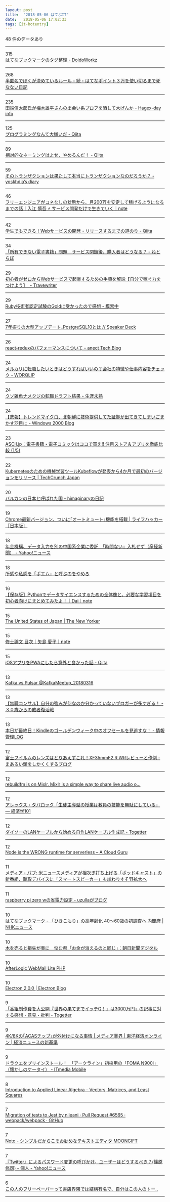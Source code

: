 ```yaml
---
layout: post
title:  "2018-05-06 はてぶIT"
date:   2018-05-06 17:02:33
tags: [it-hotentry]
---
```

48 件のデータあり

<hr><div class="row">
<div class="col-1"><span class="badge badge-pill badge-success h2">315</span></div>
<div class="col-11"><a href='http://moondoldo.com/DoldoWorkz/?%E3%81%AF%E3%81%A6%E3%81%AA%E3%83%96%E3%83%83%E3%82%AF%E3%83%9E%E3%83%BC%E3%82%AF%E3%81%AE%E3%82%BF%E3%82%B0%E6%95%B4%E7%90%86' target='_blank'>はてなブックマークのタグ整理 - DoldoWorkz</a></div>
</div>
<hr>
<div class="row">
<div class="col-1"><span class="badge badge-pill badge-success h2">268</span></div>
<div class="col-11"><a href='http://kawango.hatenablog.com/entry/2018/05/06/044139' target='_blank'>半匿名でぼくが決めているルール - 続・はてなポイント３万を使い切るまで死なない日記</a></div>
</div>
<hr>
<div class="row">
<div class="col-1"><span class="badge badge-pill badge-success h2">235</span></div>
<div class="col-11"><a href='http://hagex.hatenadiary.jp/entry/2018/05/06/083000' target='_blank'>田端信太郎氏が梅木雄平さんの出会い系プロフを晒して大げんか - Hagex-day info</a></div>
</div>
<hr>
<div class="row">
<div class="col-1"><span class="badge badge-pill badge-success h2">125</span></div>
<div class="col-11"><a href='https://qiita.com/masayoshimatsuo/items/c89ce50052dd134f298e' target='_blank'>プログラミングなんて大嫌いだ - Qiita</a></div>
</div>
<hr>
<div class="row">
<div class="col-1"><span class="badge badge-pill badge-success h2">89</span></div>
<div class="col-11"><a href='https://qiita.com/hecateball/items/6aade3ece111ea7b8c43' target='_blank'>相対的なネーミングはよせ、やめるんだ！ - Qiita</a></div>
</div>
<hr>
<div class="row">
<div class="col-1"><span class="badge badge-pill badge-success h2">59</span></div>
<div class="col-11"><a href='https://yoskhdia.hatenablog.com/entry/2018/05/05/235452' target='_blank'>そのトランザクションは果たして本当にトランザクションなのだろうか？ - yoskhdia’s diary</a></div>
</div>
<hr>
<div class="row">
<div class="col-1"><span class="badge badge-pill badge-success h2">46</span></div>
<div class="col-11"><a href='https://note.mu/iritec/n/nf1583691b225' target='_blank'>フリーエンジニアがコネなしの状態から、月200万を安定して稼げるようになるまでの話｜入江 慎吾 ⚡ サービス開発だけで生きていく｜note</a></div>
</div>
<hr>
<div class="row">
<div class="col-1"><span class="badge badge-pill badge-success h2">42</span></div>
<div class="col-11"><a href='https://qiita.com/minakawa-daiki/items/1d7b840c0850ec7c834c' target='_blank'>学生でもできる！Webサービスの開発・リリースするまでの道のり - Qiita</a></div>
</div>
<hr>
<div class="row">
<div class="col-1"><span class="badge badge-pill badge-success h2">34</span></div>
<div class="col-11"><a href='http://nlab.itmedia.co.jp/nl/articles/1805/01/news073.html' target='_blank'>「所有できない電子書籍」問題　サービス閉鎖後、購入者はどうなる？ - ねとらぼ</a></div>
</div>
<hr>
<div class="row">
<div class="col-1"><span class="badge badge-pill badge-success h2">29</span></div>
<div class="col-11"><a href='http://trave-writer.hatenablog.com/entry/web-service-starting-business' target='_blank'>初心者がゼロからWebサービスで起業するための手順を解説【自分で稼ぐ力をつけよう】  - Travewriter</a></div>
</div>
<hr>
<div class="row">
<div class="col-1"><span class="badge badge-pill badge-success h2">29</span></div>
<div class="col-11"><a href='http://www.yuki3738.net/entry/ruby-gold' target='_blank'>Ruby技術者認定試験のGoldに受かったので感想 - 模索中</a></div>
</div>
<hr>
<div class="row">
<div class="col-1"><span class="badge badge-pill badge-success h2">27</span></div>
<div class="col-11"><a href='https://speakerdeck.com/takahashiikki/7nian-zhen-rifalseda-xing-atuhuteto-postgresql10toha' target='_blank'>7年振りの大型アップデート_PostgreSQL10とは // Speaker Deck</a></div>
</div>
<hr>
<div class="row">
<div class="col-1"><span class="badge badge-pill badge-success h2">26</span></div>
<div class="col-11"><a href='http://anect.hatenablog.com/entry/2018/04/05/124654' target='_blank'>react-reduxのパフォーマンスについて - anect Tech Blog</a></div>
</div>
<hr>
<div class="row">
<div class="col-1"><span class="badge badge-pill badge-success h2">24</span></div>
<div class="col-11"><a href='http://www.worqlip.jp/entry/mercari' target='_blank'>メルカリに転職したいときはどうすればいいの？会社の特徴や仕事内容をチェック - WORQLIP</a></div>
</div>
<hr>
<div class="row">
<div class="col-1"><span class="badge badge-pill badge-success h2">24</span></div>
<div class="col-11"><a href='https://syossan.hateblo.jp/entry/2018/05/05/010306' target='_blank'>クソ雑魚ナメクジの転職ドラフト結果 - 生涯未熟</a></div>
</div>
<hr>
<div class="row">
<div class="col-1"><span class="badge badge-pill badge-success h2">24</span></div>
<div class="col-11"><a href='http://blog.livedoor.jp/blackwingcat/archives/1966939.html' target='_blank'>【悲報】トレンドマイクロ、北朝鮮に技術提供してた証拠が出てきてしまいごまかす羽目に - Windows 2000 Blog</a></div>
</div>
<hr>
<div class="row">
<div class="col-1"><span class="badge badge-pill badge-success h2">23</span></div>
<div class="col-11"><a href='http://ascii.jp/elem/000/001/672/1672414/' target='_blank'>ASCII.jp：電子書籍・電子コミックはココで買え!! 注目ストア＆アプリを徹底比較 (1/5)</a></div>
</div>
<hr>
<div class="row">
<div class="col-1"><span class="badge badge-pill badge-success h2">22</span></div>
<div class="col-11"><a href='https://jp.techcrunch.com/2018/05/05/2018-05-04-google-kubeflow-machine-learning-for-kubernetes-begins-to-take-shape/' target='_blank'>Kubernetesのための機械学習ツールKubeflowが発表から4か月で最初のバージョンをリリース | TechCrunch Japan</a></div>
</div>
<hr>
<div class="row">
<div class="col-1"><span class="badge badge-pill badge-success h2">20</span></div>
<div class="col-11"><a href='http://d.hatena.ne.jp/himaginary/20180505/Communist_robot_dreams' target='_blank'>バルカンの日本と呼ばれた国 - himaginaryの日記</a></div>
</div>
<hr>
<div class="row">
<div class="col-1"><span class="badge badge-pill badge-success h2">19</span></div>
<div class="col-11"><a href='https://www.lifehacker.jp/2018/05/mute-most-autoplay-videos-with-the-latest-chrome-update.html' target='_blank'>Chrome最新バージョン、ついに｢オートミュート｣機能を搭載 | ライフハッカー［日本版］</a></div>
</div>
<hr>
<div class="row">
<div class="col-1"><span class="badge badge-pill badge-success h2">18</span></div>
<div class="col-11"><a href='https://headlines.yahoo.co.jp/hl?a=20180506-00000000-san-hlth' target='_blank'>年金機構、データ入力を別の中国系企業に委託　「時間ない」入札せず（産経新聞） - Yahoo!ニュース</a></div>
</div>
<hr>
<div class="row">
<div class="col-1"><span class="badge badge-pill badge-success h2">18</span></div>
<div class="col-11"><a href='https://anond.hatelabo.jp/20180506131335' target='_blank'>所感や私感を「ポエム」と呼ぶのをやめろ</a></div>
</div>
<hr>
<div class="row">
<div class="col-1"><span class="badge badge-pill badge-success h2">16</span></div>
<div class="col-11"><a href='https://ift.tt/2HRiCNp' target='_blank'>【保存版】Pythonでデータサイエンスするための全体像と、必要な学習項目を初心者向けにまとめてみたよ！｜Dai｜note</a></div>
</div>
<hr>
<div class="row">
<div class="col-1"><span class="badge badge-pill badge-success h2">15</span></div>
<div class="col-11"><a href='https://www.newyorker.com/culture/culture-desk/the-united-states-of-japan' target='_blank'>The United States of Japan | The New Yorker</a></div>
</div>
<hr>
<div class="row">
<div class="col-1"><span class="badge badge-pill badge-success h2">15</span></div>
<div class="col-11"><a href='https://note.mu/teaist12/n/nf38c0262157c' target='_blank'>修士論文 目次｜矢島 愛子｜note</a></div>
</div>
<hr>
<div class="row">
<div class="col-1"><span class="badge badge-pill badge-success h2">15</span></div>
<div class="col-11"><a href='https://qiita.com/jaxx2104/items/ad47fd54fdaefcf5a676' target='_blank'>iOSアプリをPWAにしたら意外と良かった話 - Qiita</a></div>
</div>
<hr>
<div class="row">
<div class="col-1"><span class="badge badge-pill badge-success h2">13</span></div>
<div class="col-11"><a href='https://www.slideshare.net/NozomiKurihara1/kafka-vs-pulsar-kafkameetup20180316' target='_blank'>Kafka vs Pulsar @KafkaMeetup_20180316</a></div>
</div>
<hr>
<div class="row">
<div class="col-1"><span class="badge badge-pill badge-success h2">13</span></div>
<div class="col-11"><a href='http://blog.gyakushu.net/entry/cook' target='_blank'>【無職コンサル】自分の強みが何なのか分かっていないブロガーが多すぎる！ - ３０歳からの敗者復活戦</a></div>
</div>
<hr>
<div class="row">
<div class="col-1"><span class="badge badge-pill badge-success h2">13</span></div>
<div class="col-11"><a href='http://hokoxjouhou.blog105.fc2.com/blog-entry-1169.html' target='_blank'>本日が最終日！Kindleのゴールデンウィーク中のオフセールを見逃すな！ - 情報管理LOG</a></div>
</div>
<hr>
<div class="row">
<div class="col-1"><span class="badge badge-pill badge-success h2">12</span></div>
<div class="col-11"><a href='http://maru-shikaku.hatenablog.com/entry/2018/05/05/200000' target='_blank'>富士フイルムのレンズはとりあえずこれ！XF35mmF2 R WRレビューと作例 - まあるい頭をしかくくするブログ</a></div>
</div>
<hr>
<div class="row">
<div class="col-1"><span class="badge badge-pill badge-success h2">12</span></div>
<div class="col-11"><a href='http://mixlr.com/rebuildfm/' target='_blank'>rebuildfm is on Mixlr. Mixlr is a simple way to share live audio o...</a></div>
</div>
<hr>
<div class="row">
<div class="col-1"><span class="badge badge-pill badge-success h2">12</span></div>
<div class="col-11"><a href='http://econ101.jp/%E3%82%A2%E3%83%AC%E3%83%83%E3%82%AF%E3%82%B9%E3%83%BB%E3%82%BF%E3%83%90%E3%83%AD%E3%83%83%E3%82%AF%E3%80%8C%E7%94%9F%E5%BE%92%E4%B8%BB%E5%B0%8E%E5%9E%8B%E3%81%AE%E6%8E%88%E6%A5%AD%E3%81%AF%E6%95%99/' target='_blank'>アレックス・タバロック「生徒主導型の授業は教員の技能を無駄にしている」 — 経済学101</a></div>
</div>
<hr>
<div class="row">
<div class="col-1"><span class="badge badge-pill badge-success h2">12</span></div>
<div class="col-11"><a href='https://togetter.com/li/1224606' target='_blank'>ダイソーのLANケーブルから始める自作LANケーブル作成記 - Togetter</a></div>
</div>
<hr>
<div class="row">
<div class="col-1"><span class="badge badge-pill badge-success h2">12</span></div>
<div class="col-11"><a href='https://read.acloud.guru/node-is-the-wrong-runtime-for-serverless-jk-c69595f6a8eb' target='_blank'>Node is the WRONG runtime for serverless – A Cloud Guru</a></div>
</div>
<hr>
<div class="row">
<div class="col-1"><span class="badge badge-pill badge-success h2">11</span></div>
<div class="col-11"><a href='http://zen.seesaa.net/article/458944317.html' target='_blank'>メディア・パブ: 米ニュースメディアが相次ぎ打ち上げる「ポッドキャスト」の新番組、聴取デバイスに「スマートスピーカー」も加わりすそ野拡大へ</a></div>
</div>
<hr>
<div class="row">
<div class="col-1"><span class="badge badge-pill badge-success h2">11</span></div>
<div class="col-11"><a href='http://uzulla.hateblo.jp/entry/2018/05/04/163608' target='_blank'>raspberry pi zero wの省電力設定 - uzullaがブログ</a></div>
</div>
<hr>
<div class="row">
<div class="col-1"><span class="badge badge-pill badge-success h2">10</span></div>
<div class="col-11"><a href='http://b.hatena.ne.jp/entry/s/www3.nhk.or.jp/news/html/20180505/k10011427791000.html' target='_blank'>はてなブックマーク - 「ひきこもり」の高年齢化 40～60歳の初調査へ 内閣府 | NHKニュース</a></div>
</div>
<hr>
<div class="row">
<div class="col-1"><span class="badge badge-pill badge-success h2">10</span></div>
<div class="col-11"><a href='https://www.asahi.com/articles/ASL5561G2L55UTIL011.html' target='_blank'>木を売ると損失が表に　悩む県「お金が消えるのと同じ」：朝日新聞デジタル</a></div>
</div>
<hr>
<div class="row">
<div class="col-1"><span class="badge badge-pill badge-success h2">10</span></div>
<div class="col-11"><a href='https://afterlogic.org/webmail-lite' target='_blank'>AfterLogic WebMail Lite PHP</a></div>
</div>
<hr>
<div class="row">
<div class="col-1"><span class="badge badge-pill badge-success h2">10</span></div>
<div class="col-11"><a href='https://electronjs.org/blog/electron-2-0' target='_blank'>Electron 2.0.0 | Electron Blog</a></div>
</div>
<hr>
<div class="row">
<div class="col-1"><span class="badge badge-pill badge-success h2">9</span></div>
<div class="col-11"><a href='https://togetter.com/li/1224490' target='_blank'>「番組制作費を大公開『世界の果てまでイッテQ！』は3000万円」の記事に対する感想・意見・批判 - Togetter</a></div>
</div>
<hr>
<div class="row">
<div class="col-1"><span class="badge badge-pill badge-success h2">9</span></div>
<div class="col-11"><a href='https://toyokeizai.net/articles/-/219097' target='_blank'>4K/8Kの｢ACASチップ｣が外付けになる事情 | メディア業界 | 東洋経済オンライン | 経済ニュースの新基準</a></div>
</div>
<hr>
<div class="row">
<div class="col-1"><span class="badge badge-pill badge-success h2">9</span></div>
<div class="col-11"><a href='http://www.itmedia.co.jp/mobile/articles/1805/06/news001.html' target='_blank'>ドラクエをプリインストール！　「アークライン」初採用の「FOMA N900i」（懐かしのケータイ） - ITmedia Mobile</a></div>
</div>
<hr>
<div class="row">
<div class="col-1"><span class="badge badge-pill badge-success h2">8</span></div>
<div class="col-11"><a href='http://web.stanford.edu/~boyd/vmls/' target='_blank'>Introduction to Applied Linear Algebra – Vectors, Matrices, and Least Squares</a></div>
</div>
<hr>
<div class="row">
<div class="col-1"><span class="badge badge-pill badge-success h2">7</span></div>
<div class="col-11"><a href='https://github.com/webpack/webpack/pull/6565' target='_blank'>Migration of tests to Jest by niieani · Pull Request #6565 · webpack/webpack · GitHub</a></div>
</div>
<hr>
<div class="row">
<div class="col-1"><span class="badge badge-pill badge-success h2">7</span></div>
<div class="col-11"><a href='https://www.moongift.jp/2018/05/noto-%E3%82%B7%E3%83%B3%E3%83%97%E3%83%AB%E3%81%A0%E3%81%8B%E3%82%89%E3%81%93%E3%81%9D%E3%81%8A%E5%8B%A7%E3%82%81%E3%81%AA%E3%83%86%E3%82%AD%E3%82%B9%E3%83%88%E3%82%A8%E3%83%87%E3%82%A3%E3%82%BF/' target='_blank'>Noto - シンプルだからこそお勧めなテキストエディタ MOONGIFT</a></div>
</div>
<hr>
<div class="row">
<div class="col-1"><span class="badge badge-pill badge-success h2">7</span></div>
<div class="col-11"><a href='https://news.yahoo.co.jp/byline/shinoharashuji/20180505-00084872/' target='_blank'>『Twitter』によるパスワード変更の呼びかけ。ユーザーはどうするべき？(篠原修司) - 個人 - Yahoo!ニュース</a></div>
</div>
<hr>
<div class="row">
<div class="col-1"><span class="badge badge-pill badge-success h2">6</span></div>
<div class="col-11"><a href='https://anond.hatelabo.jp/20180506033211' target='_blank'>この人のフリーペーパーって書店界隈では結構有名で、自分はこの人のトー..</a></div>
</div>
<hr>
